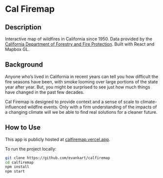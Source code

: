 # Cal Firemap

## Description

Interactive map of wildfires in California since 1950. Data provided by the [California Department of Forestry and Fire Protection](https://gis.data.cnra.ca.gov/datasets/CALFIRE-Forestry::california-fire-perimeters-1950/about). Built with React and Mapbox GL.

## Background
Anyone who’s lived in California in recent years can tell you how difficult the fire seasons have been, with smoke looming over large portions of the state year after year. But, you might be surprised to see just how much things have changed in the past few decades.

Cal Firemap is designed to provide context and a sense of scale to climate-influenced wildfire events. Only with a firm understanding of the impacts of a changing climate will we be able to find real solutions for a cleaner future.

## How to Use

This app is publicly hosted at [calfiremap.vercel.app](https://calfiremap.vercel.app).


To run the project locally:
```bash
git clone https://github.com/evankart/calfiremap
cd calfiremap
npm install
npm start
```


